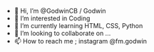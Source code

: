 - 👋 Hi, I’m @GodwinCB / Godwin
- 👀 I’m interested in Coding
- 🌱 I’m currently learning HTML, CSS, Python
- 💞️ I’m looking to collaborate on ...
- 📫 How to reach me ; instagram @fm.godwin

<!---
GodwinCB/GodwinCB is a ✨ special ✨ repository because its `README.md` (this file) appears on your GitHub profile.
You can click the Preview link to take a look at your changes.
--->
